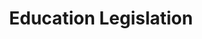 ---
layout: bos_content
permalink: /featured-analysis/education-legislation/
title: Education Legislation
components:
- breadcrumbs:
  - title: Home
    url: "/"
  - title: Budget
    url: "/budget"
  - title: Featured Analysis
    url: "/featured-analysis/"
  - current: Education Legislation
  - published: 4/13/17
- intro:
  - title: Education legislation
    short_desc: >
      
    description: >
      
    sidebar_menu: true    
- text_block:
---